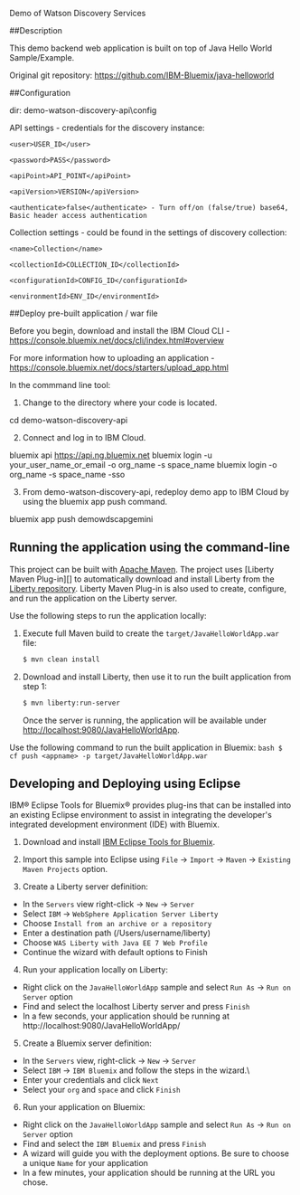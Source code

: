 ﻿Demo of Watson Discovery Services 


##Description

This demo backend web application is built on top of Java Hello World Sample/Example.

Original git repository: https://github.com/IBM-Bluemix/java-helloworld



##Configuration 

dir: demo-watson-discovery-api\config

API settings - credentials for the discovery instance:
<discovery>

	<user>USER_ID</user>

	<password>PASS</password>

	<apiPoint>API_POINT</apiPoint>

	<apiVersion>VERSION</apiVersion>

	<authenticate>false</authenticate> - Turn off/on (false/true) base64, Basic header access authentication 

</discovery>

Collection settings - could be found in the settings of discovery collection:
<collection>

	<name>Collection</name>

	<collectionId>COLLECTION_ID</collectionId>

	<configurationId>CONFIG_ID</configurationId>

	<environmentId>ENV_ID</environmentId>

</collection>



##Deploy pre-built application / war file

Before you begin, download and install the IBM Cloud CLI - https://console.bluemix.net/docs/cli/index.html#overview

For more information how to uploading an application - https://console.bluemix.net/docs/starters/upload_app.html

In the commmand line tool:

1. Change to the directory where your code is located. 

 cd demo-watson-discovery-api

2. Connect and log in to IBM Cloud.

bluemix api https://api.ng.bluemix.net
bluemix login -u your_user_name_or_email -o org_name -s space_name
bluemix login  -o org_name -s space_name -sso

3. From demo-watson-discovery-api, redeploy demo app to IBM Cloud by using the bluemix app push command. 

bluemix app push demowdscapgemini



## Running the application using the command-line

This project can be built with [Apache Maven](http://maven.apache.org/). The project uses [Liberty Maven Plug-in][] to automatically download and install Liberty from the [Liberty repository](https://developer.ibm.com/wasdev/downloads/). Liberty Maven Plug-in is also used to create, configure, and run the application on the Liberty server. 

Use the following steps to run the application locally:

1. Execute full Maven build to create the `target/JavaHelloWorldApp.war` file:
    ```bash
    $ mvn clean install
    ```

2. Download and install Liberty, then use it to run the built application from step 1:
    ```bash
    $ mvn liberty:run-server
    ```

    Once the server is running, the application will be available under [http://localhost:9080/JavaHelloWorldApp](http://localhost:9080/JavaHelloWorldApp).

Use the following command to run the built application in Bluemix:
    ```bash
    $ cf push <appname> -p target/JavaHelloWorldApp.war
    ```
## Developing and Deploying using Eclipse

IBM® Eclipse Tools for Bluemix® provides plug-ins that can be installed into an existing Eclipse environment to assist in integrating the developer's integrated development environment (IDE) with Bluemix.

1. Download and install  [IBM Eclipse Tools for Bluemix](https://developer.ibm.com/wasdev/downloads/#asset/tools-IBM_Eclipse_Tools_for_Bluemix).

2. Import this sample into Eclipse using `File` -> `Import` -> `Maven` -> `Existing Maven Projects` option.

3. Create a Liberty server definition:
  - In the `Servers` view right-click -> `New` -> `Server`
  - Select `IBM` -> `WebSphere Application Server Liberty`
  - Choose `Install from an archive or a repository`
  - Enter a destination path (/Users/username/liberty)
  - Choose `WAS Liberty with Java EE 7 Web Profile`
  - Continue the wizard with default options to Finish

4. Run your application locally on Liberty:
  - Right click on the `JavaHelloWorldApp` sample and select `Run As` -> `Run on Server` option
  - Find and select the localhost Liberty server and press `Finish`
  - In a few seconds, your application should be running at http://localhost:9080/JavaHelloWorldApp/

5. Create a Bluemix server definition:
  - In the `Servers` view, right-click -> `New` -> `Server`
  - Select `IBM` -> `IBM Bluemix` and follow the steps in the wizard.\
  - Enter your credentials and click `Next`
  - Select your `org` and `space` and click `Finish`

6. Run your application on Bluemix:
  - Right click on the `JavaHelloWorldApp` sample and select `Run As` -> `Run on Server` option
  - Find and select the `IBM Bluemix` and press `Finish`
  - A wizard will guide you with the deployment options. Be sure to choose a unique `Name` for your application
  - In a few minutes, your application should be running at the URL you chose.